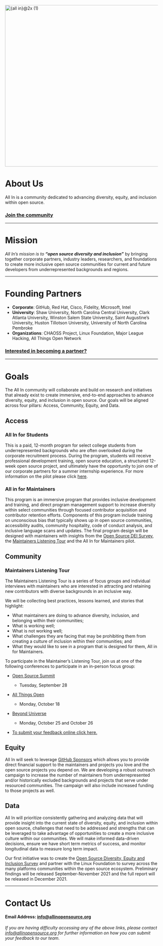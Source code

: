 <img width="530" alt="{all in}@2x (1)" src="https://user-images.githubusercontent.com/70516588/134951921-f530bb68-3190-4ab4-b86a-1c96b1d62cab.png">


# About Us
All In is a community dedicated to advancing diversity, equity, and inclusion within open source.  

### [Join the community](https://docs.google.com/forms/d/1SFtvJyke-UBrpcfJRVFZ-uqnk6C64qwFslW5f8-7cv0/edit)

---

# Mission
_All In’s mission is to  **“open source diversity and inclusion”**_ by bringing together corporate partners, industry leaders, researchers, and foundations to create more inclusive open source communities for current and future developers from underrepresented backgrounds and regions.


---

# Founding Partners
- **Corporate**: GitHub, Red Hat, Cisco, Fidelity, Microsoft, Intel
- **University**: Shaw University, North Carolina Central University, Clark Atlanta University, Winston Salem State University, Saint Augustine’s University, Huston Tillotson University, University of North Carolina Pembroke
- **Organizations**: CHAOSS Project, Linux Foundation, Major League Hacking, All Things Open Network

### [Interested in becoming a partner?](https://docs.google.com/forms/d/1SFtvJyke-UBrpcfJRVFZ-uqnk6C64qwFslW5f8-7cv0/edit)

---

# Goals
The All In community will collaborate and build on research and initiatives that already exist to create immersive, end-to-end approaches to advance diversity, equity, and inclusion in open source. Our goals will be aligned across four pillars: Access, Community, Equity, and Data.

## Access

### All In for Students 
This is a paid, 12-month program for select college students from underrepresented backgrounds who are often overlooked during the corporate recruitment process. During the program, students will receive professional development training, open source education, a structured 12-week open source project, and ultimately have the opportunity to join one of our corporate partners for a summer internship experience. For more information on the pilot please click [here](https://github.com/soyetubo/All-In/blob/main/All%20In%20for%20Students.md).


### All in for Maintainers
This program is an immersive program that provides inclusive development and training, and direct program management support to increase diversity within select communities through focused contributor acquisition and contributor retention efforts. Components of this program include training on unconscious bias that typically shows up in open source communities, accessibility audits, community hospitality, code of conduct analysis, and inclusive language scans and updates. The final program design will be designed with maintainers with insights from the [Open Source DEI Survey](https://www.linuxfoundation.org/press-release/linux-foundation-launches-2021-open-source-diversity-equity-and-inclusion-survey/), the [Maintainers Listening Tour](https://github.com/soyetubo/All-In/blob/main/README.md#maintainers-listening-tour) and the All In for Maintainers pilot.

## Community

### Maintainers Listening Tour
The Maintainers Listening Tour is a series of focus groups and individual interviews with maintainers who are interested in attracting and retaining new contributors with diverse backgrounds in an inclusive way. 

We will be collecting best practices, lessons learned, and stories that highlight:
- What maintainers are doing to advance diversity, inclusion, and belonging within their communities;
- What is working well;
- What is not working well;
- What challenges they are facing that may be prohibiting them from creating a culture of inclusion within their communities; and 
- What they would like to see in a program that is designed for them, All in for Maintainers.

To participate in the Maintainer’s Listening Tour, join us at one of the following conferences to participate in an in-person focus group: 

- [Open Source Summit](https://osselc21.sched.com/event/nCpS)
  - Tuesday, September 28

- [All Things Open](https://2021.allthingsopen.org/)
  - Monday, October 18 

- [Beyond Universe](https://githubuniverse.com/) 
  - Monday, October 25 and October 26

- [To submit your feedback online click here.](https://docs.google.com/forms/d/1IiGB2Id7bCobmzECCkfzmb76UV7HQVA1szKQMzNtwXo/edit)

## Equity
All In will seek to leverage [GitHub Sponsors](https://github.com/sponsors) which allows you to provide direct financial support to the maintainers and projects you love and the open source projects you depend on. We are developing a robust outreach campaign to increase the number of maintainers from underrepresented and/or historically excluded backgrounds and projects that serve under resourced communities. The campaign will also include increased funding to those projects as well. 

## Data
All In will prioritize consistently gathering and analyzing data that will provide insight into the current state of diversity, equity, and inclusion within open source, challenges that need to be addressed and strengths that can be leveraged to take advantage of opportunities to create a more inclusive culture within our communities. We will make informed data-driven decisions, ensure we have short term metrics of success, and monitor longitudinal data to measure long term impact. 

Our first initiative was to create the [Open Source Diversity, Equity and Inclusion Survey](https://www.linuxfoundation.org/press-release/linux-foundation-launches-2021-open-source-diversity-equity-and-inclusion-survey/) and partner with the Linux Foundation to survey across the many platforms communities within the open source ecosystem. Preliminary findings will be released September-November 2021 and the full report will be released in December 2021. 

---

# Contact Us

#### Email Address: info@allinopensource.org

_If you are having difficulty accessing any of the above links, please contact info@allinopensource.org for further information on how you can submit your feedback to our team._

